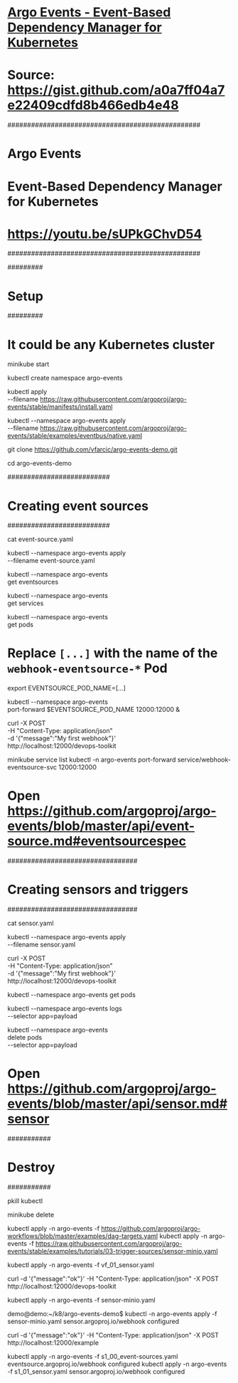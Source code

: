 # [Argo Events - Event-Based Dependency Manager for Kubernetes](https://youtu.be/sUPkGChvD54)


# Source: https://gist.github.com/a0a7ff04a7e22409cdfd8b466edb4e48

#################################################
# Argo Events                                   #
# Event-Based Dependency Manager for Kubernetes #
# https://youtu.be/sUPkGChvD54                  #
#################################################

#########
# Setup #
#########

# It could be any Kubernetes cluster
minikube start

kubectl create namespace argo-events

kubectl apply \
    --filename https://raw.githubusercontent.com/argoproj/argo-events/stable/manifests/install.yaml

kubectl --namespace argo-events apply \
    --filename https://raw.githubusercontent.com/argoproj/argo-events/stable/examples/eventbus/native.yaml

git clone https://github.com/vfarcic/argo-events-demo.git

cd argo-events-demo

##########################
# Creating event sources #
##########################

cat event-source.yaml

kubectl --namespace argo-events apply \
    --filename event-source.yaml

kubectl --namespace argo-events \
    get eventsources

kubectl --namespace argo-events \
    get services

kubectl --namespace argo-events \
    get pods

# Replace `[...]` with the name of the `webhook-eventsource-*` Pod
export EVENTSOURCE_POD_NAME=[...]

kubectl --namespace argo-events \
    port-forward $EVENTSOURCE_POD_NAME 12000:12000 &


curl -X POST \
    -H "Content-Type: application/json" \
    -d '{"message":"My first webhook"}' \
    http://localhost:12000/devops-toolkit

 minikube  service list
 kubectl -n argo-events port-forward service/webhook-eventsource-svc 12000:12000   

# Open https://github.com/argoproj/argo-events/blob/master/api/event-source.md#eventsourcespec

#################################
# Creating sensors and triggers #
#################################

cat sensor.yaml

kubectl --namespace argo-events apply \
    --filename sensor.yaml

curl -X POST \
    -H "Content-Type: application/json" \
    -d '{"message":"My first webhook"}' \
    http://localhost:12000/devops-toolkit

kubectl --namespace argo-events get pods

kubectl --namespace argo-events logs \
    --selector app=payload

kubectl --namespace argo-events \
    delete pods \
    --selector app=payload

# Open https://github.com/argoproj/argo-events/blob/master/api/sensor.md#sensor

###########
# Destroy #
###########

pkill kubectl

minikube delete


kubectl apply -n argo-events -f https://github.com/argoproj/argo-workflows/blob/master/examples/dag-targets.yaml
kubectl apply -n argo-events -f https://raw.githubusercontent.com/argoproj/argo-events/stable/examples/tutorials/03-trigger-sources/sensor-minio.yaml


kubectl apply -n argo-events -f vf_01_sensor.yaml

curl -d '{"message":"ok"}' -H "Content-Type: application/json" -X POST http://localhost:12000/devops-toolkit

kubectl apply -n argo-events -f sensor-minio.yaml

demo@demo:~/k8/argo-events-demo$ kubectl -n argo-events apply -f sensor-minio.yaml
sensor.argoproj.io/webhook configured

curl -d '{"message":"ok"}' -H "Content-Type: application/json" -X POST http://localhost:12000/example


 kubectl apply -n argo-events -f s1_00_event-sources.yaml
eventsource.argoproj.io/webhook configured
 kubectl apply -n argo-events -f s1_01_sensor.yaml
sensor.argoproj.io/webhook configured

